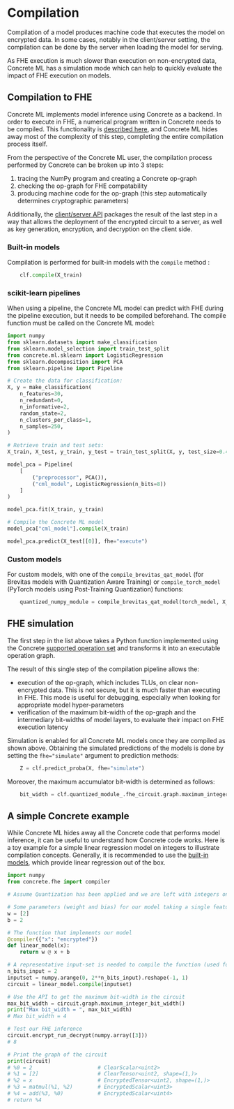 # Compilation

Compilation of a model produces machine code that executes the model on encrypted data. In some cases, notably in the client/server setting, the compilation can be done by the server when loading the model for serving.

As FHE execution is much slower than execution on non-encrypted data, Concrete ML has a simulation mode which can help to quickly evaluate the impact of FHE execution on models.

## Compilation to FHE

Concrete ML implements model inference using Concrete as a backend. In order to execute in FHE, a numerical program written in Concrete needs to be compiled. This functionality is [described here](https://docs.zama.ai/concrete/getting-started/quick_start), and Concrete ML hides away most of the complexity of this step, completing the entire compilation process itself.

From the perspective of the Concrete ML user, the compilation process performed by Concrete can be broken up into 3 steps:

1. tracing the NumPy program and creating a Concrete op-graph
1. checking the op-graph for FHE compatability
1. producing machine code for the op-graph (this step automatically determines cryptographic parameters)

Additionally, the [client/server API](../guides/client_server.md) packages the result of the last step in a way that allows the deployment of the encrypted circuit to a server, as well as key generation, encryption, and decryption on the client side.

### Built-in models

Compilation is performed for built-in models with the `compile` method :

<!--pytest-codeblocks:skip-->

```python
    clf.compile(X_train)
```

### scikit-learn pipelines

When using a pipeline, the Concrete ML model can predict with FHE during the pipeline execution, but it needs to be compiled beforehand. The compile function must be called on the Concrete ML model:

```python
import numpy
from sklearn.datasets import make_classification
from sklearn.model_selection import train_test_split
from concrete.ml.sklearn import LogisticRegression
from sklearn.decomposition import PCA
from sklearn.pipeline import Pipeline

# Create the data for classification:
X, y = make_classification(
    n_features=30,
    n_redundant=0,
    n_informative=2,
    random_state=2,
    n_clusters_per_class=1,
    n_samples=250,
)

# Retrieve train and test sets:
X_train, X_test, y_train, y_test = train_test_split(X, y, test_size=0.4, random_state=42)

model_pca = Pipeline(
    [
        ("preprocessor", PCA()),
        ("cml_model", LogisticRegression(n_bits=8))
    ]
)

model_pca.fit(X_train, y_train)

# Compile the Concrete ML model
model_pca["cml_model"].compile(X_train)

model_pca.predict(X_test[[0]], fhe="execute")
```

### Custom models

For custom models, with one of the `compile_brevitas_qat_model` (for Brevitas models with Quantization Aware Training) or `compile_torch_model` (PyTorch models using Post-Training Quantization) functions:

<!--pytest-codeblocks:skip-->

```python
    quantized_numpy_module = compile_brevitas_qat_model(torch_model, X_train)
```

## FHE simulation

The first step in the list above takes a Python function implemented using the Concrete [supported operation set](https://docs.zama.ai/concrete/getting-started/compatibility) and transforms it into an executable operation graph.

The result of this single step of the compilation pipeline allows the:

- execution of the op-graph, which includes TLUs, on clear non-encrypted data. This is not secure, but it is much faster than executing in FHE. This mode is useful for debugging, especially when looking for appropriate model hyper-parameters
- verification of the maximum bit-width of the op-graph and the intermediary bit-widths of model layers, to evaluate their impact on FHE execution latency

Simulation is enabled for all Concrete ML models once they are compiled as shown above. Obtaining the simulated predictions of the models is done by setting the `fhe="simulate"` argument to prediction methods:

<!--pytest-codeblocks:skip-->

```python
    Z = clf.predict_proba(X, fhe="simulate")
```

Moreover, the maximum accumulator bit-width is determined as follows:

<!--pytest-codeblocks:skip-->

```python
    bit_width = clf.quantized_module_.fhe_circuit.graph.maximum_integer_bit_width()
```

## A simple Concrete example

While Concrete ML hides away all the Concrete code that performs model inference, it can be useful to understand how Concrete code works. Here is a toy example for a simple linear regression model on integers to illustrate compilation concepts. Generally, it is recommended to use the [built-in models](../built-in-models/linear.md), which provide linear regression out of the box.

```python
import numpy
from concrete.fhe import compiler

# Assume Quantization has been applied and we are left with integers only. This is essentially the work of Concrete ML

# Some parameters (weight and bias) for our model taking a single feature
w = [2]
b = 2

# The function that implements our model
@compiler({"x": "encrypted"})
def linear_model(x):
    return w @ x + b

# A representative input-set is needed to compile the function (used for tracing)
n_bits_input = 2
inputset = numpy.arange(0, 2**n_bits_input).reshape(-1, 1)
circuit = linear_model.compile(inputset)

# Use the API to get the maximum bit-width in the circuit
max_bit_width = circuit.graph.maximum_integer_bit_width()
print("Max bit_width = ", max_bit_width)
# Max bit_width = 4

# Test our FHE inference
circuit.encrypt_run_decrypt(numpy.array([3]))
# 8

# Print the graph of the circuit
print(circuit)
# %0 = 2                     # ClearScalar<uint2>
# %1 = [2]                   # ClearTensor<uint2, shape=(1,)>
# %2 = x                     # EncryptedTensor<uint2, shape=(1,)>
# %3 = matmul(%1, %2)        # EncryptedScalar<uint3>
# %4 = add(%3, %0)           # EncryptedScalar<uint4>
# return %4
```

